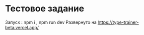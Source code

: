 # Тестовое задание
Запуск : npm i , npm run dev
Развернуто на https://type-trainer-beta.vercel.app/ 
